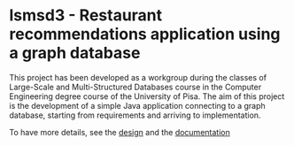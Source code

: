 # lsmsd3 - Restaurant recommendations application using a graph database

This project has been developed as a workgroup during the classes of Large-Scale and Multi-Structured Databases course in the Computer Engineering degree course of the University of Pisa. The aim of this project is the development of a simple Java application connecting to a graph database, starting from requirements and arriving to implementation.

To have more details, see the [design](design.pdf) and the [documentation](documentation.pdf)

